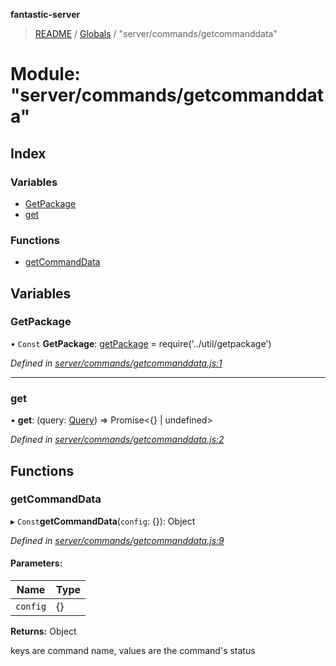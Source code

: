 **fantastic-server**

> [README](../README.md) / [Globals](../globals.md) / "server/commands/getcommanddata"

# Module: "server/commands/getcommanddata"

## Index

### Variables

* [GetPackage](_server_commands_getcommanddata_.md#getpackage)
* [get](_server_commands_getcommanddata_.md#get)

### Functions

* [getCommandData](_server_commands_getcommanddata_.md#getcommanddata)

## Variables

### GetPackage

• `Const` **GetPackage**: [getPackage](_server_util_getpackage_.md#getpackage) = require('../util/getpackage')

*Defined in [server/commands/getcommanddata.js:1](https://github.com/besimorhino/project-fantastic/blob/af5d0de/server/commands/getcommanddata.js#L1)*

___

### get

•  **get**: (query: [Query](_packages_fantastic_utils_db_types_d_.md#query)) => Promise\<{} \| undefined>

*Defined in [server/commands/getcommanddata.js:2](https://github.com/besimorhino/project-fantastic/blob/af5d0de/server/commands/getcommanddata.js#L2)*

## Functions

### getCommandData

▸ `Const`**getCommandData**(`config`: {}): Object

*Defined in [server/commands/getcommanddata.js:9](https://github.com/besimorhino/project-fantastic/blob/af5d0de/server/commands/getcommanddata.js#L9)*

#### Parameters:

Name | Type |
------ | ------ |
`config` | {} |

**Returns:** Object

keys are command name, values are the command's status
